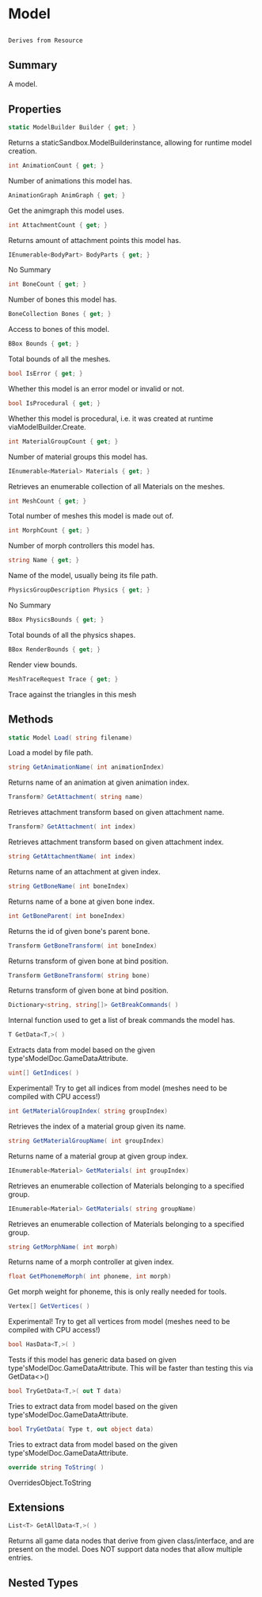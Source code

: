 # Model

## 
```c#
Derives from Resource
```

## Summary

A model.
## Properties

```c#
static ModelBuilder Builder { get; } 
```
Returns a staticSandbox.ModelBuilderinstance, allowing for runtime model creation.
```c#
int AnimationCount { get; } 
```
Number of animations this model has.
```c#
AnimationGraph AnimGraph { get; } 
```
Get the animgraph this model uses.
```c#
int AttachmentCount { get; } 
```
Returns amount of attachment points this model has.
```c#
IEnumerable<BodyPart> BodyParts { get; } 
```
No Summary
```c#
int BoneCount { get; } 
```
Number of bones this model has.
```c#
BoneCollection Bones { get; } 
```
Access to bones of this model.
```c#
BBox Bounds { get; } 
```
Total bounds of all the meshes.
```c#
bool IsError { get; } 
```
Whether this model is an error model or invalid or not.
```c#
bool IsProcedural { get; } 
```
Whether this model is procedural, i.e. it was created at runtime viaModelBuilder.Create.
```c#
int MaterialGroupCount { get; } 
```
Number of material groups this model has.
```c#
IEnumerable<Material> Materials { get; } 
```
Retrieves an enumerable collection of all Materials on the meshes.
```c#
int MeshCount { get; } 
```
Total number of meshes this model is made out of.
```c#
int MorphCount { get; } 
```
Number of morph controllers this model has.
```c#
string Name { get; } 
```
Name of the model, usually being its file path.
```c#
PhysicsGroupDescription Physics { get; } 
```
No Summary
```c#
BBox PhysicsBounds { get; } 
```
Total bounds of all the physics shapes.
```c#
BBox RenderBounds { get; } 
```
Render view bounds.
```c#
MeshTraceRequest Trace { get; } 
```
Trace against the triangles in this mesh
## Methods

```c#
static Model Load( string filename) 
```
Load a model by file path.
```c#
string GetAnimationName( int animationIndex) 
```
Returns name of an animation at given animation index.
```c#
Transform? GetAttachment( string name) 
```
Retrieves attachment transform based on given attachment name.
```c#
Transform? GetAttachment( int index) 
```
Retrieves attachment transform based on given attachment index.
```c#
string GetAttachmentName( int index) 
```
Returns name of an attachment at given index.
```c#
string GetBoneName( int boneIndex) 
```
Returns name of a bone at given bone index.
```c#
int GetBoneParent( int boneIndex) 
```
Returns the id of given bone's parent bone.
```c#
Transform GetBoneTransform( int boneIndex) 
```
Returns transform of given bone at bind position.
```c#
Transform GetBoneTransform( string bone) 
```
Returns transform of given bone at bind position.
```c#
Dictionary<string, string[]> GetBreakCommands( ) 
```
Internal function used to get a list of break commands the model has.
```c#
T GetData<T,>( ) 
```
Extracts data from model based on the given type'sModelDoc.GameDataAttribute.
```c#
uint[] GetIndices( ) 
```
Experimental! Try to get all indices from model (meshes need to be compiled with CPU access!)
```c#
int GetMaterialGroupIndex( string groupIndex) 
```
Retrieves the index of a material group given its name.
```c#
string GetMaterialGroupName( int groupIndex) 
```
Returns name of a material group at given group index.
```c#
IEnumerable<Material> GetMaterials( int groupIndex) 
```
Retrieves an enumerable collection of Materials belonging to a specified group.
```c#
IEnumerable<Material> GetMaterials( string groupName) 
```
Retrieves an enumerable collection of Materials belonging to a specified group.
```c#
string GetMorphName( int morph) 
```
Returns name of a morph controller at given index.
```c#
float GetPhonemeMorph( int phoneme, int morph) 
```
Get morph weight for phoneme, this is only really needed for tools.
```c#
Vertex[] GetVertices( ) 
```
Experimental! Try to get all vertices from model (meshes need to be compiled with CPU access!)
```c#
bool HasData<T,>( ) 
```
Tests if this model has generic data based on given type'sModelDoc.GameDataAttribute.
This will be faster than testing this via GetData<>()
```c#
bool TryGetData<T,>( out T data) 
```
Tries to extract data from model based on the given type'sModelDoc.GameDataAttribute.
```c#
bool TryGetData( Type t, out object data) 
```
Tries to extract data from model based on the given type'sModelDoc.GameDataAttribute.
```c#
override string ToString( ) 
```
OverridesObject.ToString
## Extensions

```c#
List<T> GetAllData<T,>( ) 
```
Returns all game data nodes that derive from given class/interface, and are present on the model. Does NOT support data nodes that allow multiple entries.
## Nested Types

